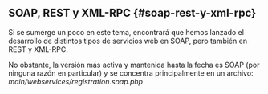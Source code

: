 ## SOAP, REST y XML-RPC {#soap-rest-y-xml-rpc}

Si se sumerge un poco en este tema, encontrará que hemos lanzado el desarrollo de distintos tipos de servicios web en SOAP, pero también en REST y XML-RPC.

No obstante, la versión más activa y mantenida hasta la fecha es SOAP (por ninguna razón en particular) y se concentra principalmente en un archivo: _main/webservices/registration.soap.php_